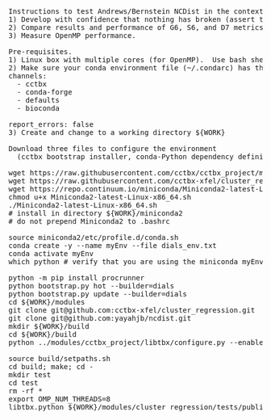 <pre>
Instructions to test Andrews/Bernstein NCDist in the context of CCTBX. rev. 9/23/2018. Purpose:
1) Develop with confidence that nothing has broken (assert that past results are repeated)
2) Compare results and performance of G6, S6, and D7 metrics.
3) Measure OpenMP performance.

Pre-requisites.
1) Linux box with multiple cores (for OpenMP).  Use bash shell.
2) Make sure your conda environment file (~/.condarc) has the following:
channels:
  - cctbx
  - conda-forge 
  - defaults
  - bioconda

report_errors: false
3) Create and change to a working directory ${WORK}

Download three files to configure the environment
  (cctbx bootstrap installer, conda-Python dependency definitions, and miniconda installer [tested with conda 4.5.2]):

wget https://raw.githubusercontent.com/cctbx/cctbx_project/master/libtbx/auto_build/bootstrap.py --no-check-certificate
wget https://raw.githubusercontent.com/cctbx-xfel/cluster_regression/master/tests/dials_env.txt --no-check-certificate
wget https://repo.continuum.io/miniconda/Miniconda2-latest-Linux-x86_64.sh --no-check-certificate
chmod u+x Miniconda2-latest-Linux-x86_64.sh
./Miniconda2-latest-Linux-x86_64.sh
# install in directory ${WORK}/miniconda2
# do not prepend Miniconda2 to .bashrc

source miniconda2/etc/profile.d/conda.sh
conda create -y --name myEnv --file dials_env.txt
conda activate myEnv
which python # verify that you are using the miniconda myEnv python

python -m pip install procrunner
python bootstrap.py hot --builder=dials
python bootstrap.py update --builder=dials
cd ${WORK}/modules
git clone git@github.com:cctbx-xfel/cluster_regression.git
git clone git@github.com:yayahjb/ncdist.git
mkdir ${WORK}/build
cd ${WORK}/build
python ../modules/cctbx_project/libtbx/configure.py --enable_openmp_if_possible=True cluster_regression

source build/setpaths.sh
cd build; make; cd -
mkdir test
cd test
rm -rf *
export OMP_NUM_THREADS=8
libtbx.python ${WORK}/modules/cluster_regression/tests/public-test-all.py
</pre>
